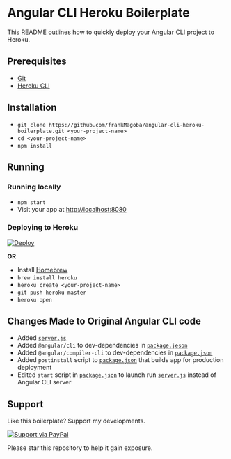 # Angular CLI Heroku Boilerplate
This README outlines how to quickly deploy your Angular CLI project to Heroku.

## Prerequisites
* [Git](http://git-scm.com/)
* [Heroku CLI](https://devcenter.heroku.com/articles/heroku-cli)

## Installation
* `git clone https://github.com/frankMagoba/angular-cli-heroku-boilerplate.git <your-project-name>`
* `cd <your-project-name>`
* `npm install`

## Running
### Running locally
* `npm start`
* Visit your app at [http://localhost:8080](http://localhost:8080)

### Deploying to Heroku
[![Deploy](https://www.herokucdn.com/deploy/button.svg)](https://heroku.com/deploy)

**OR**

* Install [Homebrew](https://brew.sh/)
* `brew install heroku`
* `heroku create <your-project-name>`
* `git push heroku master`
* `heroku open`

## Changes Made to Original Angular CLI code

* Added [`server.js`](https://github.com/frankMagoba/angular-cli-heroku-boilerplate/blob/master/server.js)
* Added `@angular/cli` to dev-dependencies in [`package.jeson`](https://github.com/frankMagoba/angular-cli-heroku-boilerplate/blob/master/package.json)
* Added `@angular/compiler-cli` to dev-dependencies in [`package.json`](https://github.com/frankMagoba/angular-cli-heroku-boilerplate/blob/master/package.json)
* Added `postinstall` script to [`package.json`](https://github.com/frankMagoba/angular-cli-heroku-boilerplate/blob/master/package.json) that builds app for production deployment
* Edited `start` script in [`package.json`](https://github.com/frankMagoba/angular-cli-heroku-boilerplate/blob/master/package.json) to launch run [`server.js`](https://github.com/frankMagoba/angular-cli-heroku-boilerplate/blob/master/server.js) instead of Angular CLI server

## Support
Like this boilerplate? Support my developments.

[![Support via PayPal](https://www.paypal.com/cgi-bin/webscr?cmd=_s-xclick&hosted_button_id=HEA5HCZ83ZAFC&source=url)](https://www.paypal.com/cgi-bin/webscr?cmd=_s-xclick&hosted_button_id=HEA5HCZ83ZAFC&source=url)

Please star this repository to help it gain exposure.

